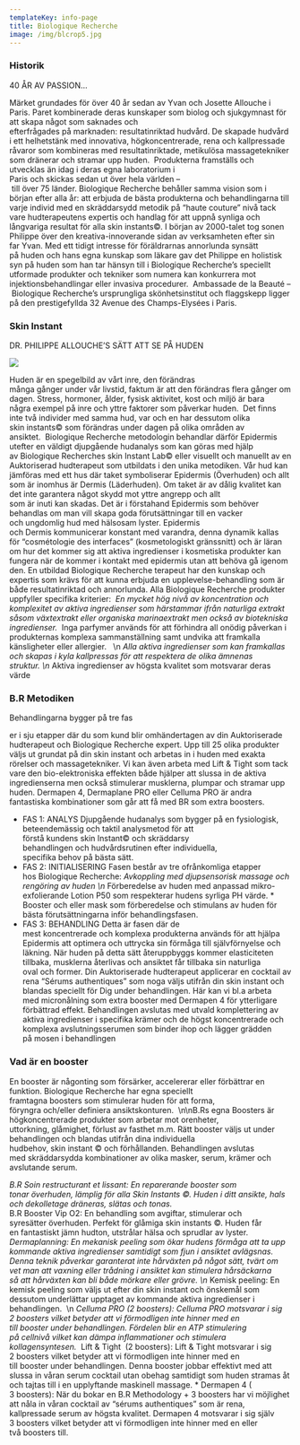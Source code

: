 ```yaml
---
templateKey: info-page
title: Biologique Recherche
image: /img/blcrop5.jpg
---
```

### Historik

 40 ÅR AV PASSION… 

Märket grundades för över 40 år sedan av Yvan och Josette Allouche i Paris. Paret kombinerade deras kunskaper som biolog och sjukgymnast för att skapa något som saknades och efterfrågades på marknaden: resultatinriktad hudvård. De skapade hudvård i ett helhetstänk med innovativa, högkoncentrerade, rena och kallpressade råvaror som kombineras med resultatinriktade, metikulösa massagetekniker som dränerar och stramar upp huden.  Produkterna framställs och utvecklas än idag i deras egna laboratorium i Paris och skickas sedan ut över hela världen – till över 75 länder. Biologique Recherche behåller samma vision som i början efter alla år: att erbjuda de bästa produkterna och behandlingarna till varje individ med en skräddarsydd metodik på “haute couture” nivå tack vare hudterapeutens expertis och handlag för att uppnå synliga och långvariga resultat för alla skin instants©. I början av 2000-talet tog sonen Philippe över den kreativa-innoverande sidan av verksamheten efter sin far Yvan. Med ett tidigt intresse för föräldrarnas annorlunda synsätt på huden och hans egna kunskap som läkare gav det Philippe en holistisk syn på huden som han tar hänsyn till i Biologique Recherche’s speciellt utformade produkter och tekniker som numera kan konkurrera mot injektionsbehandlingar eller invasiva procedurer.  Ambassade de la Beauté – Biologique Recherche’s ursprungliga skönhetsinstitut och flaggskepp ligger på den prestigefyllda 32 Avenue des Champs-Elysées i Paris.

### Skin Instant

 DR. PHILIPPE ALLOUCHE’S SÄTT ATT SE PÅ HUDEN 

![](/img/logo_BR.png)

Huden är en spegelbild av vårt inre, den förändras många gånger under vår livstid, faktum är att den förändras flera gånger om dagen. Stress, hormoner, ålder, fysisk aktivitet, kost och miljö är bara några exempel på inre och yttre faktorer som påverkar huden.  Det finns inte två individer med samma hud, var och en har dessutom olika skin instants© som förändras under dagen på olika områden av ansiktet.  Biologique Recherche metodologin behandlar därför Epidermis utefter en väldigt djupgående hudanalys som kan göras med hjälp av Biologique Recherches skin Instant Lab© eller visuellt och manuellt av en Auktoriserad hudterapeut som utbildats i den unika metodiken. Vår hud kan jämföras med ett hus där taket symboliserar Epidermis (Överhuden) och allt som är inomhus är Dermis (Läderhuden). Om taket är av dålig kvalitet kan det inte garantera något skydd mot yttre angrepp och allt som är inuti kan skadas. Det är i förstahand Epidermis som behöver behandlas om man vill skapa goda förutsättningar till en vacker och ungdomlig hud med hälsosam lyster. Epidermis och Dermis kommunicerar konstant med varandra, denna dynamik kallas för “cosmétologie des interfaces” (kosmetologiskt gränssnitt) och är läran om hur det kommer sig att aktiva ingredienser i kosmetiska produkter kan fungera när de kommer i kontakt med epidermis utan att behöva gå igenom den. En utbildad Biologique Recherche terapeut har den kunskap och expertis som krävs för att kunna erbjuda en upplevelse-behandling som är både resultatinriktad och annorlunda. Alla Biologique Recherche produkter uppfyller specifika kriterier:  *En mycket hög nivå av koncentration och komplexitet av aktiva ingredienser som härstammar ifrån naturliga extrakt såsom växtextrakt eller organiska marinaextrakt men också av biotekniska ingredienser.*  Inga parfymer används för att förhindra all onödig påverkan i produkternas komplexa sammanställning samt undvika att framkalla känsligheter eller allergier.   \n *Alla aktiva ingredienser som kan framkallas och skapas i kyla kallpressas för att respektera de olika ämnenas struktur. \n* Aktiva ingredienser av högsta kvalitet som motsvarar deras värde

### B.R Metodiken

Behandlingarna bygger på tre fas

er i sju etapper där du som kund blir omhändertagen av din Auktoriserade hudterapeut och Biologique Recherche expert. Upp till 25 olika produkter väljs ut grundat på din skin instant och arbetas in i huden med exakta rörelser och massagetekniker. Vi kan även arbeta med Lift & Tight som tack vare den bio-elektroniska effekten både hjälper att slussa in de aktiva ingredienserna men också stimulerar musklerna, plumpar och stramar upp huden. Dermapen 4, Dermaplane PRO eller Celluma PRO är andra fantastiska kombinationer som går att få med BR som extra boosters. 

* FAS 1: ANALYS Djupgående hudanalys som bygger på en fysiologisk, beteendemässig och taktil analysmetod för att förstå kundens skin Instant© och skräddarsy behandlingen och hudvårdsrutinen efter individuella, specifika behov på bästa sätt. 
* FAS 2: INITIALISERING Fasen består av tre ofrånkomliga etapper hos Biologique Recherche: *Avkoppling med djupsensorisk massage och rengöring av huden \n* Förberedelse av huden med anpassad mikro-exfolierande Lotion P50 som respekterar hudens syrliga PH värde. * Booster och eller mask som förberedelse och stimulans av huden för bästa förutsättningarna inför behandlingsfasen. 
* FAS 3: BEHANDLING Detta är fasen där de mest koncentrerade och komplexa produkterna används för att hjälpa Epidermis att optimera och uttrycka sin förmåga till självförnyelse och läkning. När huden på detta sätt återuppbyggs kommer elasticiteten tillbaka, musklerna återlivas och ansiktet får tillbaka sin naturliga oval och former. Din Auktoriserade hudterapeut applicerar en cocktail av rena “Sérums authentiques” som noga väljs utifrån din skin instant och blandas speciellt för Dig under behandlingen. Här kan vi bl.a arbeta med micronålning som extra booster med Dermapen 4 för ytterligare förbättrad effekt. Behandlingen avslutas med utvald komplettering av aktiva ingredienser i specifika krämer och de högst koncentrerade och komplexa avslutningsserumen som binder ihop och lägger grädden på mosen i behandlingen

### Vad är en booster

 En booster är någonting som försärker, accelererar eller förbättrar en funktion. Biologique Recherche har egna speciellt framtagna boosters som stimulerar huden för att forma, föryngra och/eller definiera ansiktskonturen.  \n\nB.Rs egna Boosters är högkoncentrerade produkter som arbetar mot orenheter, uttorkning, glåmighet, förlust av fasthet m.m. Rätt booster väljs ut under behandlingen och blandas utifrån dina individuella hudbehov, skin instant © och förhållanden. Behandlingen avslutas med skräddarsydda kombinationer av olika masker, serum, krämer och avslutande serum. 

*B.R Soin restructurant et lissant: En reparerande booster som tonar överhuden, lämplig för alla Skin Instants ©. Huden i ditt ansikte, hals och dekolletage dräneras, slätas och tonas.*  B.R Booster Vip O2: En behandling som avgiftar, stimulerar och syresätter överhuden. Perfekt för glåmiga skin instants ©. Huden får en fantastiskt jämn hudton, utstrålar hälsa och sprudlar av lyster.  *Dermaplanning: En mekanisk peeling som ökar hudens förmåga att ta upp kommande aktiva ingredienser samtidigt som fjun i ansiktet avlägsnas. Denna teknik påverkar garanterat inte hårväxten på något sätt, tvärt om vet man att vaxning eller trådning i ansiktet kan stimulera hårsäckarna så att hårväxten kan bli både mörkare eller grövre. \n* Kemisk peeling: En kemisk peeling som väljs ut efter din skin instant och önskemål som dessutom underlättar upptaget av kommande aktiva ingredienser i behandlingen.  \n *Celluma PRO (2 boosters): Celluma PRO motsvarar i sig 2 boosters vilket betyder att vi förmodligen inte hinner med en till booster under behandlingen. Fördelen blir en ATP stimulering på cellnivå vilket kan dämpa inflammationer och stimulera kollagensyntesen.*  Lift & Tight  (2 boosters): Lift & Tight motsvarar i sig 2 boosters vilket betyder att vi förmodligen inte hinner med en till booster under behandlingen. Denna booster jobbar effektivt med att slussa in våran serum cocktail utan obehag samtidigt som huden stramas åt och tajtas till i en upplyftande maskinell massage. * Dermapen 4 ( 3 boosters): När du bokar en B.R Methodology + 3 boosters har vi möjlighet att nåla in våran cocktail av “sérums authentiques” som är rena, kallpressade serum av högsta kvalitet. Dermapen 4 motsvarar i sig själv 3 boosters vilket betyder att vi förmodligen inte hinner med en eller två boosters till.
